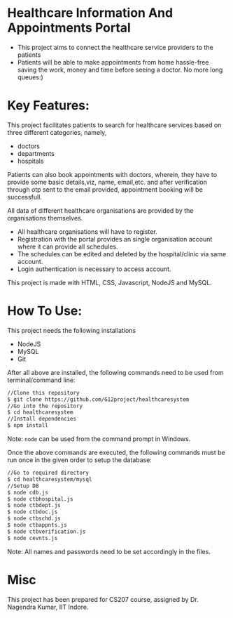 # Healthcare Information And Appointments Portal

- This project aims to connect the healthcare service providers to the patients
- Patients will be able to make appointments from home hassle-free saving the work, money and time before seeing a doctor. No more long queues:)

# Key Features:
This project facilitates patients to search for healthcare services based on three different categories, namely,
- doctors 
- departments 
- hospitals 

Patients can also book appointments with doctors, wherein, they have to provide some basic details,viz, name, email,etc. and after verification through otp sent to the email provided, appointment booking will be successfull.

All data of different healthcare organisations are provided by the organisations themselves.
- All healthcare organisations will have to register. 
- Registration with the portal provides an single organisation account where it can provide all schedules. 
- The schedules can be edited and deleted by the hospital/clinic via same account.
- Login authentication is necessary to access account.

This project is made with HTML, CSS, Javascript, NodeJS and MySQL.

# How To Use:

This project needs the following installations
- NodeJS
- MySQL
- Git

After all above are installed, the following commands need to be used from terminal/command line:
```bash
//Clone this repository
$ git clone https://github.com/G12project/healthcaresystem
//Go into the repository
$ cd healthcaresystem
//Install dependencies
$ npm install
```
Note: `node` can be used from the command prompt in Windows.

Once the above commands are executed, the following commands must be run once in the given order to setup the database:

```bash
//Go to required directory
$ cd healthcaresystem/mysql
//Setup DB
$ node cdb.js
$ node ctbhospital.js
$ node ctbdept.js
$ node ctbdoc.js
$ node ctbschd.js
$ node ctbappnts.js
$ node ctbverification.js
$ node cevnts.js
```

Note: All names and passwords need to be set accordingly in the files.

# Misc
This project has been prepared for CS207 course, assigned by Dr. Nagendra Kumar, IIT Indore.

